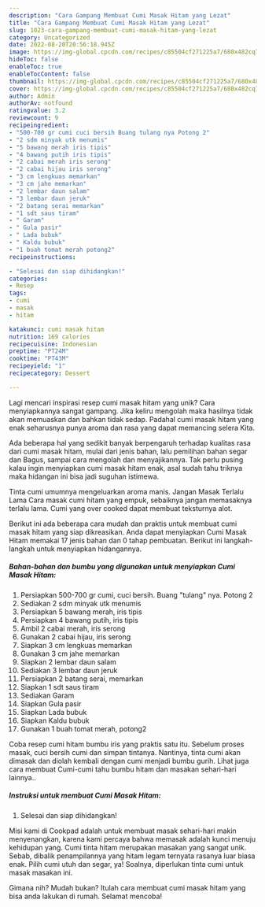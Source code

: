 ```yaml
---
description: "Cara Gampang Membuat Cumi Masak Hitam yang Lezat"
title: "Cara Gampang Membuat Cumi Masak Hitam yang Lezat"
slug: 1023-cara-gampang-membuat-cumi-masak-hitam-yang-lezat
category: Uncategorized
date: 2022-08-20T20:56:18.945Z
image: https://img-global.cpcdn.com/recipes/c85504cf271225a7/680x482cq70/cumi-masak-hitam-foto-resep-utama.jpg
hideToc: false
enableToc: true
enableTocContent: false
thumbnail: https://img-global.cpcdn.com/recipes/c85504cf271225a7/680x482cq70/cumi-masak-hitam-foto-resep-utama.jpg
cover: https://img-global.cpcdn.com/recipes/c85504cf271225a7/680x482cq70/cumi-masak-hitam-foto-resep-utama.jpg
author: Admin
authorAv: notfound
ratingvalue: 3.2
reviewcount: 9
recipeingredient:
- "500-700 gr cumi cuci bersih Buang tulang nya Potong 2"
- "2 sdm minyak utk menumis"
- "5 bawang merah iris tipis"
- "4 bawang putih iris tipis"
- "2 cabai merah iris serong"
- "2 cabai hijau iris serong"
- "3 cm lengkuas memarkan"
- "3 cm jahe memarkan"
- "2 lembar daun salam"
- "3 lembar daun jeruk"
- "2 batang serai memarkan"
- "1 sdt saus tiram"
- " Garam"
- " Gula pasir"
- " Lada bubuk"
- " Kaldu bubuk"
- "1 buah tomat merah potong2"
recipeinstructions:

- "Selesai dan siap dihidangkan!"
categories:
- Resep
tags:
- cumi
- masak
- hitam

katakunci: cumi masak hitam 
nutrition: 169 calories
recipecuisine: Indonesian
preptime: "PT24M"
cooktime: "PT43M"
recipeyield: "1"
recipecategory: Dessert

---
```





Lagi mencari inspirasi resep cumi masak hitam yang unik? Cara menyiapkannya sangat gampang. Jika keliru mengolah maka hasilnya tidak akan memuaskan dan bahkan tidak sedap. Padahal cumi masak hitam yang enak seharusnya punya aroma dan rasa yang dapat memancing selera Kita.





Ada beberapa hal yang sedikit banyak berpengaruh terhadap kualitas rasa dari cumi masak hitam, mulai dari jenis bahan, lalu pemilihan bahan segar dan Bagus, sampai cara mengolah dan menyajikannya. Tak perlu pusing kalau ingin menyiapkan cumi masak hitam enak,      asal sudah tahu triknya maka hidangan ini bisa jadi suguhan istimewa.














Tinta cumi umumnya mengeluarkan aroma manis. Jangan Masak Terlalu Lama Cara masak cumi hitam yang empuk, sebaiknya jangan memasaknya terlalu lama. Cumi yang over cooked dapat membuat teksturnya alot.






Berikut ini ada beberapa cara mudah dan praktis untuk membuat cumi masak hitam yang siap dikreasikan. Anda dapat menyiapkan Cumi Masak Hitam memakai 17 jenis bahan dan 0 tahap pembuatan. Berikut ini langkah-langkah untuk menyiapkan hidangannya.

<!--inarticleads1-->

##### Bahan-bahan dan bumbu yang digunakan untuk menyiapkan Cumi Masak Hitam:

1. Persiapkan 500-700 gr cumi, cuci bersih. Buang &#34;tulang&#34; nya. Potong 2
1. Sediakan 2 sdm minyak utk menumis
1. Persiapkan 5 bawang merah, iris tipis
1. Persiapkan 4 bawang putih, iris tipis
1. Ambil 2 cabai merah, iris serong
1. Gunakan 2 cabai hijau, iris serong
1. Siapkan 3 cm lengkuas memarkan
1. Gunakan 3 cm jahe memarkan
1. Siapkan 2 lembar daun salam
1. Sediakan 3 lembar daun jeruk
1. Persiapkan 2 batang serai, memarkan
1. Siapkan 1 sdt saus tiram
1. Sediakan  Garam
1. Siapkan  Gula pasir
1. Siapkan  Lada bubuk
1. Siapkan  Kaldu bubuk
1. Gunakan 1 buah tomat merah, potong2


Coba resep cumi hitam bumbu iris yang praktis satu itu. Sebelum proses masak, cuci bersih cumi dan simpan tintanya. Nantinya, tinta cumi akan dimasak dan diolah kembali dengan cumi menjadi bumbu gurih. Lihat juga cara membuat Cumi-cumi tahu bumbu hitam dan masakan sehari-hari lainnya.. 

<!--inarticleads2-->

##### Instruksi untuk membuat Cumi Masak Hitam:


1. Selesai dan siap dihidangkan!

Misi kami di Cookpad adalah untuk membuat masak sehari-hari makin menyenangkan, karena kami percaya bahwa memasak adalah kunci menuju kehidupan yang. Cumi tinta hitam merupakan masakan yang sangat unik. Sebab, dibalik penampilannya yang hitam legam ternyata rasanya luar biasa enak. Pilih cumi utuh dan segar, ya! Soalnya, diperlukan tinta cumi untuk masak masakan ini. 

Gimana nih? Mudah bukan? Itulah cara membuat cumi masak hitam yang bisa anda lakukan di rumah. Selamat mencoba!
